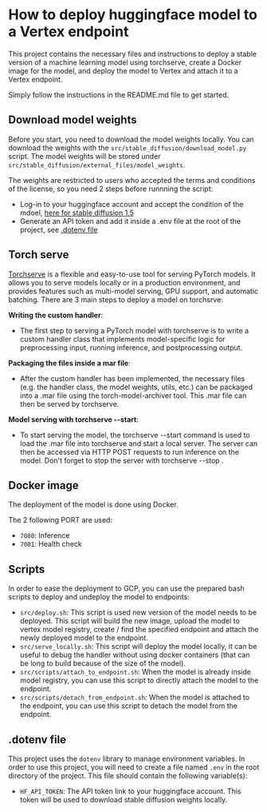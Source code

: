 # How to deploy huggingface model to a Vertex endpoint

This project contains the necessary files and instructions to deploy a stable version of a machine learning model using torchserve, create a Docker image for the model, and deploy the model to Vertex and attach it to a Vertex endpoint.

Simply follow the instructions in the README.md file to get started.

## Download model weights

Before you start, you need to download the model weights locally. You can download the weights with the `src/stable_diffusion/download_model.py` script. The model weights will be stored under `src/stable_diffusion/external_files/model_weights`.

The weights are restricted to users who accepted the terms and conditions of the license, so you need 2 steps before runnning the script:
- Log-in to your huggingface account and accept the condition of the mdoel, [here for stable diffusion 1.5](https://huggingface.co/CompVis/stable-diffusion-v1-5)
- Generate an API token and add it inside a .env file at the root of the project, see [.dotenv file](#dotenv-file)


## Torch serve

[Torchserve](https://github.com/pytorch/serve) is a flexible and easy-to-use tool for serving PyTorch models. It allows you to serve models locally or in a production environment, and provides features such as multi-model serving, GPU support, and automatic batching. There are 3 main steps to deploy a model on torchsrve:

**Writing the custom handler**: 
- The first step to serving a PyTorch model with torchserve is to write a custom handler class that implements model-specific logic for preprocessing input, running inference, and postprocessing output.

**Packaging the files inside a mar file**: 
- After the custom handler has been implemented, the necessary files (e.g. the handler class, the model weights, utils, etc.) can be packaged into a .mar file using the torch-model-archiver tool. This .mar file can then be served by torchserve.

**Model serving with torchserve --start**: 
- To start serving the model, the torchserve --start command is used to load the .mar file into torchserve and start a local server. The server can then be accessed via HTTP POST requests to run inference on the model. Don't forget to stop the server with torchserve --stop .

## Docker image

The deployment of the model is done using Docker.

The 2 following PORT are used:
- `7080`: Inference
- `7081`: Health check

## Scripts

In order to ease the deployment to GCP, you can use the prepared bash scripts to deploy and undeploy the model to endpoints:
- `src/deploy.sh`: This script is used new version of the model needs to be deployed. This script will build the new image, upload the model to vertex model registry, create / find the specified endpoint and attach the newly deployed model to the endpoint.
- `src/serve_locally.sh`: This script will deploy the model locally, it can be useful to debug the handler without using docker containers (that can be long to build because of the size of the model).
- `src/scripts/attach_to_endpoint.sh`: When the model is already inside model registry, you can use this script to directly attach the model to the endpoint.
- `src/scripts/detach_from_endpoint.sh`: When the model is attached to the endpoint, you can use this script to detach the model from the endpoint.


## .dotenv file

This project uses the `dotenv` library to manage environment variables. In order to use this project, you will need to create a file named `.env` in the root directory of the project. This file should contain the following variable(s):

- `HF_API_TOKEN`: The API token link to your huggingface account. This token will be used to download stable diffusion weights locally.